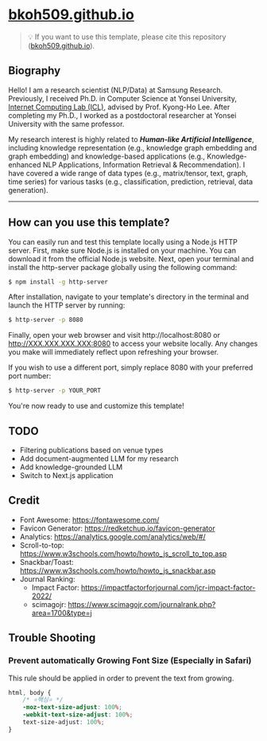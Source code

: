 # [bkoh509.github.io](https://bkoh509.github.io)

> 💡 If you want to use this template, please cite this repository ([bkoh509.github.io](https://bkoh509.github.io)).

## Biography

Hello! I am a research scientist (NLP/Data) at Samsung Research. Previously, I received Ph.D. in Computer Science at Yonsei University, <a href="http://icl.yonsei.ac.kr">Internet Computing Lab (ICL)</a>, advised by Prof. Kyong-Ho Lee. After completing my Ph.D., I worked as a postdoctoral researcher at Yonsei University with the same professor.

My research interest is highly related to <em><b>Human-like Artificial Intelligence</b></em>, including knowledge representation (e.g., knowledge graph embedding and graph embedding) and knowledge-based applications (e.g., Knowledge-enhanced NLP Applications, Information Retrieval & Recommendation). I have covered a wide range of data types (e.g., matrix/tensor, text, graph, time series) for various tasks (e.g., classification, prediction, retrieval, data generation).

---

## How can you use this template?

You can easily run and test this template locally using a Node.js HTTP server. First, make sure Node.js is installed on your machine. You can download it from the official Node.js website. Next, open your terminal and install the http-server package globally using the following command:

```bash
$ npm install -g http-server
```

After installation, navigate to your template's directory in the terminal and launch the HTTP server by running:

```bash
$ http-server -p 8080
```

Finally, open your web browser and visit http://localhost:8080 or http://XXX.XXX.XXX.XXX:8080 to access your website locally. Any changes you make will immediately reflect upon refreshing your browser.

If you wish to use a different port, simply replace 8080 with your preferred port number:

```bash
$ http-server -p YOUR_PORT
```

You're now ready to use and customize this template!


## TODO

- Filtering publications based on venue types
- Add document-augmented LLM for my research
- Add knowledge-grounded LLM
- Switch to Next.js application

## Credit

- Font Awesome: https://fontawesome.com/
- Favicon Generator: https://redketchup.io/favicon-generator
- Analytics: https://analytics.google.com/analytics/web/#/
- Scroll-to-top: https://www.w3schools.com/howto/howto_js_scroll_to_top.asp
- Snackbar/Toast: https://www.w3schools.com/howto/howto_js_snackbar.asp
- Journal Ranking:
    - Impact Factor: https://impactfactorforjournal.com/jcr-impact-factor-2022/
    - scimagojr: https://www.scimagojr.com/journalrank.php?area=1700&type=j

## Trouble Shooting

### Prevent automatically Growing Font Size (Especially in Safari)

This rule should be applied in order to prevent the text from growing.

```css
html, body {
    /* ⭐핵심⭐ */
    -moz-text-size-adjust: 100%;
    -webkit-text-size-adjust: 100%;
    text-size-adjust: 100%;
}
```
